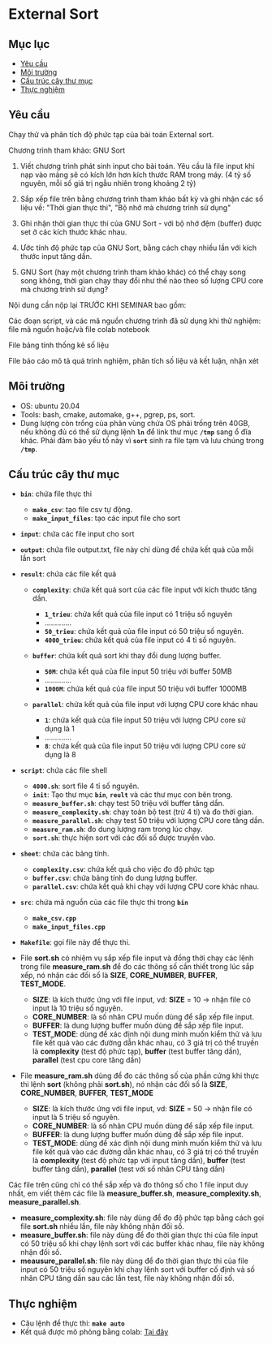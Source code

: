 # External Sort

## Mục lục
* [Yêu cầu](#yêu-cầu)
* [Môi trường](#môi-trường)
* [Cấu trúc cây thư mục](#cấu-trúc-cây-thư-mục)
* [Thực nghiệm](#thực-nghiệm)

## Yêu cầu
Chạy thử và phân tích độ phức tạp của bài toán External sort.

Chương trình tham khảo: GNU Sort

1. Viết chương trình phát sinh input cho bài toán. Yêu cầu là file input khi nạp vào mảng sẽ có kích lớn hơn kích thước RAM trong máy. (4 tỷ số nguyên, mỗi số giá trị ngẫu nhiên trong khoảng 2 tỷ)

2. Sắp xếp file trên bằng chương trình tham khảo bất kỳ và ghi nhận các số liệu về: "Thời gian thực thi", "Bộ nhớ mà chương trình sử dụng"

3. Ghi nhận thời gian thực thi của GNU Sort - với bộ nhớ đệm (buffer) được set ở các kích thước khác nhau.

4. Ước tính độ phức tạp của GNU Sort, bằng cách chạy nhiều lần với kích thước input tăng dần.

5. GNU Sort (hay một chương trình tham khảo khác) có thể chạy song song không, thời gian chạy thay đổi như thế nào theo số lượng CPU  core mà chương trình sử dụng?

Nội dung cần nộp lại TRƯỚC KHI SEMINAR bao gồm:

Các đoạn script, và các mã nguồn chương trình đã sử dụng khi thử nghiệm: file mã nguồn hoặc/và file colab notebook

File bảng tính thống kê số liệu

File báo cáo mô tả quá trình nghiệm, phân tích số liệu và kết luận, nhận xét

## Môi trường
- OS: ubuntu 20.04
- Tools: bash, cmake, automake, g++, pgrep, ps, sort.
- Dung lượng còn trống của phân vùng chứa OS phải trống trên 40GB, nếu không đủ có thể sử dụng lệnh **`ln`** để link thư mục **`/tmp`** sang ổ đĩa khác. Phải đảm bảo yếu tố này vì **`sort`** sinh ra file tạm và lưu chúng trong **`/tmp`**.

## Cấu trúc cây thư mục
- **`bin`**: chứa file thực thi
	- **`make_csv`**: tạo file csv tự động.
	- **`make_input_files`**: tạo các input file cho sort
- **`input`**: chứa các file input cho sort
- **`output`**: chứa file output.txt, file này chỉ dùng để chứa kết quả của mỗi lần sort
- **`result`**: chứa các file kết quả
	- **`complexity`**: chứa kết quả sort của các file input với kích thước tăng dần.
		- **`1_trieu`**: chứa kết quả của file input có 1 triệu số nguyên
		- .............
		- **`50_trieu`**: chứa kết quả của file input có 50 triệu số nguyên.
		- **`4000_trieu`**: chứa kết quả của file input có 4 tỉ số nguyên.

	- **`buffer`**: chứa kết quả sort khi thay đổi dung lượng buffer.
		- **`50M`**: chứa kết quả của file input 50 triệu với buffer 50MB
		- .............
		- **`1000M`**: chứa kết quả của file input 50 triệu với buffer 1000MB

	- **`parallel`**: chứa kết quả của file input với lượng CPU core khác nhau
		- **`1`**: chứa kết quả của file input 50 triệu với lượng CPU core sử dụng là 1 
		- .............
		- **`8`**: chứa kết quả của file input 50 triệu với lượng CPU core sử dụng là 8

- **`script`**: chứa các file shell
	- **`4000.sh`**: sort file 4 tỉ số nguyên.
	- **`init`**: Tạo thư mục **`bin`**, **`reult`** và các thư mục con bên trong.
	- **`measure_buffer.sh`**: chạy test 50 triệu với buffer tăng dần.
	- **`measure_complexity.sh`**: chạy toàn bộ test (trừ 4 tỉ) và đo thời gian.
	- **`measure_parallel.sh`**: chạy test 50 triệu với lượng CPU core tăng dần.
	- **`measure_ram.sh`**: đo dung lượng ram trong lúc chạy.
	- **`sort.sh`**: thực hiện sort với các đối số được truyền vào.
- **`sheet`**: chứa các bảng tính.
	- **`complexity.csv`**: chứa kết quả cho việc đo độ phức tạp
	- **`buffer.csv`**: chứa bảng tính đo dung lượng buffer.
	- **`parallel.csv`**: chứa kết quả khi chạy với lượng CPU core khác nhau.
- **`src`**: chứa mã nguồn của các file thực thi trong **`bin`**
	- **`make_csv.cpp`**
	- **`make_input_files.cpp`**
- **`Makefile`**: gọi file này để thực thi.

- File **sort.sh** có nhiệm vụ sắp xếp file input và đồng thời chạy các lệnh trong file **measure_ram.sh** để đo các thông số cần thiết trong lúc sắp xếp, nó nhận các đối số là **SIZE**, **CORE_NUMBER**, **BUFFER**, **TEST_MODE**.
	+ **SIZE**: là kích thước ứng với file input, vd: **SIZE** = 10 -> nhận file có input là 10 triệu số nguyên.
	+ **CORE_NUMBER**: là số nhân CPU muốn dùng để sắp xếp file input.
	+ **BUFFER**: là dung lượng buffer muốn dùng để sắp xếp file input.
	+ **TEST_MODE**: dùng để xác định nội dung mình muốn kiểm thử và lưu file kết quả vào các đường dẫn khác nhau, có 3 giá trị có thể truyền là **complexity** (test độ phức tạp), **buffer** (test buffer tăng dần), **parallel** (test cpu core tăng dần)
	
- File **measure_ram.sh** dùng để đo các thông số của phần cứng khi thực thi lệnh **sort** (không phải **sort.sh**), nó nhận các đối số là **SIZE**, **CORE_NUMBER**, **BUFFER**, **TEST_MODE**
	+ **SIZE**: là kích thước ứng với file input, vd: **SIZE** = 50 -> nhận file có input là 5 triệu số nguyên.
	+ **CORE_NUMBER**: là số nhân CPU muốn dùng để sắp xếp file input.
	+ **BUFFER**: là dung lượng buffer muốn dùng để sắp xếp file input.
	+ **TEST_MODE**: dùng để xác định nội dung mình muốn kiểm thử và lưu file kết quả vào các đường dẫn khác nhau, có 3 giá trị có thể truyền là **complexity** (test độ phức tạp với input tăng dần), **buffer** (test buffer tăng dần), **parallel** (test với số nhân CPU tăng dần)
	
Các file trên cũng chỉ có thể sắp xếp và đo thông số cho 1 file input duy nhất, em viết thêm các file là **measure_buffer.sh**, **measure_complexity.sh**, **measure_parallel.sh**.
  + **measure_complexity.sh**: file này dùng để đo độ phức tạp bằng cách gọi file **sort.sh** nhiều lần, file này không nhận đối số.
  + **measure_buffer.sh**: file này dùng để đo thời gian thực thi của file input có 50 triệu số khi chạy lệnh sort với các buffer khác nhau, file này không nhận đối số.
  + **meausure_parallel.sh**: file này dùng để đo thời gian thực thi của file input có 50 triệu số nguyên khi chạy lệnh sort với buffer cố định và số nhân CPU tăng dần sau các lần test, file này không nhận đối số.

## Thực nghiệm
- Câu lệnh để thực thi: **`make auto`**
- Kết quả được mô phỏng bằng colab: [Tại đây](https://colab.research.google.com/drive/1PJivYMhaCQ7VUYrsVWnMm8hhyfB1rk6N?usp=sharing)
